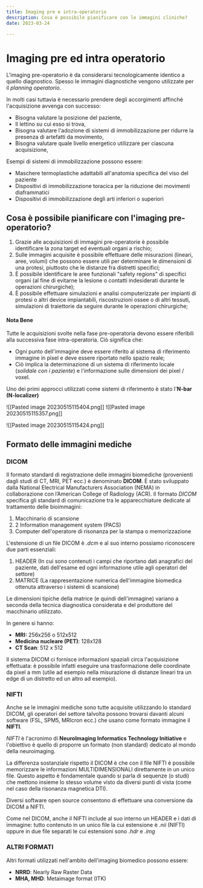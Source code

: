 ```yaml
---
title: Imaging pre e intra-operatorio
description: Cosa è possibile pianificare con le immagini cliniche? 
date: 2023-03-24

--- 
```

# Imaging pre ed intra operatorio

L'imaging pre-operatorio è da considerarsi tecnologicamente identico a quello diagnostico. Spesso le immagini diagnostiche vengono utilizzate per il *planning operatorio*. 

In molti casi tuttavia è necessario prendere degli accorgimenti affinché l'acquisizione avvenga con successo: 
- Bisogna valutare la posizione del paziente,
-  Il lettino su cui esso si trova,
- Bisogna valutare l'adozione di sistemi di immobilizzazione per ridurre la presenza di artefatti da movimento, 
- Bisogna valutare quale livello energetico utilizzare per ciascuna acquisizione, 

Esempi di sistemi di immobilizzazione possono essere: 
- Maschere termoplastiche adattabili all'anatomia specifica del viso del paziente
- Dispositivi di immobilizzazione toracica per la riduzione dei movimenti diaframmatici
- Dispositivi di immobilizzazione degli arti inferiori o superiori

## Cosa è possibile pianificare con l'imaging pre-operatorio? 

1. Grazie alle acquisizioni di immagini pre-operatorie è possibile identificare la zona target ed eventuali organi a rischio;
2. Sulle immagini acquisite è possibile effettuare delle misurazioni (lineari, aree, volumi) che possono essere utili per determinare le dimensioni di una protesi, piuttosto che le distanze fra distretti specifici; 
3. È possibile identificare le aree funzionali "safety regions" di specifici organi (al fine di evitarne la lesione o contatti indesiderati durante le operazioni chirurgiche);
4. È possibile effettuare simulazioni e analisi computerizzate per impianti di protesi o altri device impiantabili, riscostruzioni ossee o di altri tessuti, simulazioni di traiettorie da seguire durante le operazioni chirurgiche;

#### Nota Bene

Tutte le acquisizioni svolte nella fase pre-operatoria devono essere riferibili alla successiva fase intra-operatoria. Ciò significa che: 
- Ogni punto dell'immagine deve essere riferito al sistema di riferimento immagine in pixel e deve essere riportato nello spazio reale;
- Ciò implica la determinazione di un sistema di riferimento locale (*solidale con i paziente*) e l'informazione sulle dimensioni dei pixel / voxel. 

Uno dei primi approcci utilizzati come sistemi di riferimento è stato l'**N-bar (N-localizer)** 

![[Pasted image 20230515115404.png]]
![[Pasted image 20230515115357.png]]

![[Pasted image 20230515115424.png]]

## Formato delle immagini mediche

### DICOM
Il formato standard di registrazione delle immagini biomediche (provenienti dagli studi di CT, MRI, PET ecc.) è denominato **DICOM**.
È stato sviluppato dalla National Electrical Manufacturers Association (NEMA) in collaborazione con l’American College of Radiology (ACR).
Il formato *DICOM* specifica gli standard di comunicazione tra le apparecchiature dedicate al trattamento delle bioimmagini: 
1. Macchinario di scansione
2. 2 Information management system (PACS)
3. Computer dell'operatore di risonanza per la stampa o memorizzazione 

L'estensione di un file DICOM è *.dcm* e al suo interno possiamo riconoscere due parti essenziali: 
1. HEADER (In cui sono contenuti i campi che riportano dati anagrafici del paziente, dati dell'esame ed ogni informazione utile agli operatori del settore)
2. MATRICE (La rappresentazione numerica dell'immagine biomedica ottenuta attraverso i sistemi di scansione)

Le dimensioni tipiche della matrice (e quindi dell'immagine) variano a seconda della tecnica diagnostica considerata e del produttore del macchinario utilizzato. 

In genere si hanno: 
- **MRI:** 256x256 o 512x512
- **Medicina nucleare (PET)**: 128x128
- **CT Scan**: 512 x 512

Il sistema DICOM ci fornisce informazioni spaziali circa l'acquisizione effettuata: 
è possibile infatti eseguire una trasformazione delle coordinate da pixel a mm (utile ad esempio nella misurazione di distanze lineari tra un edge di un distretto ed un altro ad esempio).

### NIFTI
Anche se le immagini mediche sono tutte acquisite utilizzando lo standard DICOM, gli operatori del settore talvolta possono trovarsi davanti alcuni software (FSL, SPM5, MRIcron ecc.) che usano come formato immagine il **NIFTI**.

*NIFTI* è l'acronimo di **NeuroImaging Informatics Technology Initiative** e l'obiettivo è quello di proporre un formato (non standard) dedicato al mondo della neuroimaging. 

La differenza sostanziale rispetto il DICOM è che con il file NIFTI è possibile memorizzare le informazioni MULTIDIMENSIONALI direttamente in un unico file. Questo aspetto è fondamentale quando si parla di sequenze (o studi) che mettono insieme lo stesso volume visto da diversi punti di vista (come nel caso della risonanza magnetica DTI).

Diversi software open source consentono di effettuare una conversione da DICOM a NIFTI. 

Come nel DICOM, anche il NIFTI include al suo interno un HEADER e i dati di immagine: tutto contenuto in un unico file la cui estensione è *.nii* (NIFTI) oppure in due file separati le cui estensioni sono *.hdr* e *.img*

### ALTRI FORMATI
Altri formati utilizzati nell'ambito dell'imaging biomedico possono essere:
- **NRRD**: Nearly Raw Raster Data
- **MHA, MHD**: Metaimage format (ITK)

